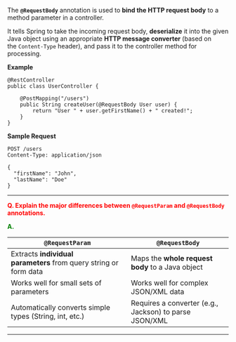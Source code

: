 
The **`@RequestBody`** annotation is used to **bind the HTTP request body** to a method parameter in a controller.

It tells Spring to take the incoming request body, **deserialize** it into the given Java object using an appropriate **HTTP message converter** (based on the `Content-Type` header), and pass it to the controller method for processing.

**Example**

```
@RestController
public class UserController {

    @PostMapping("/users")
    public String createUser(@RequestBody User user) {
        return "User " + user.getFirstName() + " created!";
    }
}
```

**Sample Request**

```
POST /users
Content-Type: application/json

{
  "firstName": "John",
  "lastName": "Doe"
}
```

---

<span style="color:red;font-weight:bold;">Q. Explain the major differences between `@RequestParam` and `@RequestBody` annotations.</span>

<span style="color:green;font-weight:bold;">A.</span>

|`@RequestParam`|`@RequestBody`|
|---|---|
|Extracts **individual parameters** from query string or form data|Maps the **whole request body** to a Java object|
|Works well for small sets of parameters|Works well for complex JSON/XML data|
|Automatically converts simple types (String, int, etc.)|Requires a converter (e.g., Jackson) to parse JSON/XML|

---
